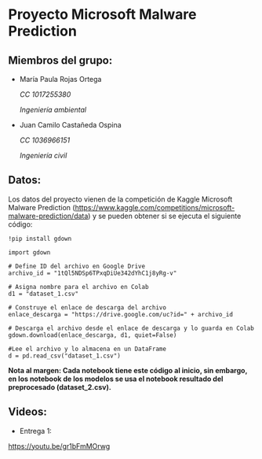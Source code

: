 # **Proyecto Microsoft Malware Prediction**


## **Miembros del grupo:**
- María Paula Rojas Ortega
  
  *CC 1017255380*
  
  *Ingeniería ambiental*
- Juan Camilo Castañeda Ospina 
  
  *CC 1036966151*
  
  *Ingeniería civil*

## **Datos:**
Los datos del proyecto vienen de la competición de Kaggle Microsoft Malware Prediction (https://www.kaggle.com/competitions/microsoft-malware-prediction/data) y se pueden obtener si se ejecuta el siguiente código:

    !pip install gdown

    import gdown

    # Define ID del archivo en Google Drive
    archivo_id = "1tQl5NDSp6TPxqDiUe342dYhC1j8yRg-v"

    # Asigna nombre para el archivo en Colab
    d1 = "dataset_1.csv"

    # Construye el enlace de descarga del archivo
    enlace_descarga = "https://drive.google.com/uc?id=" + archivo_id

    # Descarga el archivo desde el enlace de descarga y lo guarda en Colab
    gdown.download(enlace_descarga, d1, quiet=False)
    
    #Lee el archivo y lo almacena en un DataFrame
    d = pd.read_csv("dataset_1.csv") 
    
 **Nota al margen: Cada notebook tiene este código al inicio, sin embargo, en los notebook de los modelos se usa el notebook resultado del preprocesado (dataset_2.csv).**

## **Videos:**
- Entrega 1:

https://youtu.be/gr1bFmMOrwg

